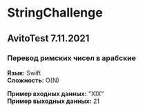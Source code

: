 # StringChallenge #
## AvitoTest 7.11.2021 ##
 
### Перевод римских чисел в арабские<br/>
 **Язык:** Swift<br/>
 **Сложность:** O(N)<br/>

**Пример входных данных:**  "XIX"<br/>
**Пример выходных данных:**  21<br/>
